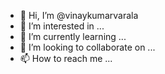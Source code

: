 - 👋 Hi, I’m @vinaykumarvarala
- 👀 I’m interested in ...
- 🌱 I’m currently learning ...
- 💞️ I’m looking to collaborate on ...
- 📫 How to reach me ...

<!---
vinaykumarvarala/vinaykumarvarala is a ✨ special ✨ repository because its `README.md` (this file) appears on your GitHub profile.
You can click the Preview link to take a look at your changes.
--->
